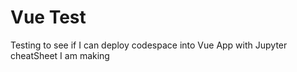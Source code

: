 # Vue Test
Testing to see if I can deploy codespace into Vue App with Jupyter cheatSheet I am making
